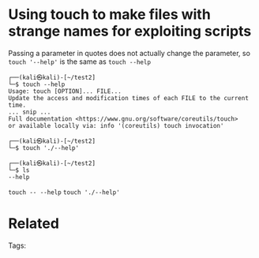 # Using touch to make files with strange names for exploiting scripts
Passing a parameter in quotes does not actually change the parameter, so `touch '--help'` is the same as `touch --help`
```
┌──(kali㉿kali)-[~/test2]
└─$ touch --help
Usage: touch [OPTION]... FILE...
Update the access and modification times of each FILE to the current time.
... snip ...
Full documentation <https://www.gnu.org/software/coreutils/touch>
or available locally via: info '(coreutils) touch invocation'

┌──(kali㉿kali)-[~/test2]
└─$ touch './--help'

┌──(kali㉿kali)-[~/test2]
└─$ ls
--help
```
` touch -- --help `
` touch './--help' `
# Related


Tags:

    
